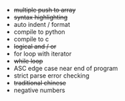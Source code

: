 - ~~multiple push to array~~
- ~~syntax highlighting~~
- auto indent / format
- compile to python
- compile to c
- ~~logical and / or~~
- for loop with iterator
- ~~while loop~~
- ASC edge case near end of program
- strict parse error checking
- ~~traditional chinese~~
- negative numbers
